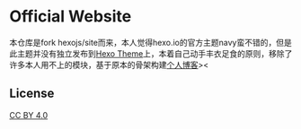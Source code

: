 # Official Website
本仓库是fork hexojs/site而来，本人觉得hexo.io的官方主题navy蛮不错的，但是此主题并没有独立发布到[Hexo Theme](https://hexo.io/themes/)上，本着自己动手丰衣足食的原则，移除了许多本人用不上的模块，基于原本的骨架构建[个人博客](https://yaoxuanzhi.github.io)><

## License

[CC BY 4.0](http://creativecommons.org/licenses/by/4.0/)

[tommy351]: https://github.com/tommy351
[pinggod]: https://github.com/pinggod
